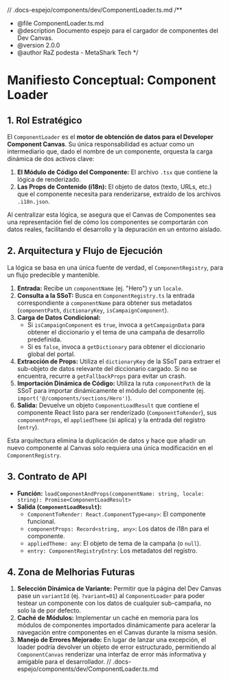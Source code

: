 // .docs-espejo/components/dev/ComponentLoader.ts.md
/**
 * @file ComponentLoader.ts.md
 * @description Documento espejo para el cargador de componentes del Dev Canvas.
 * @version 2.0.0
 * @author RaZ podesta - MetaShark Tech
 */

# Manifiesto Conceptual: Component Loader

## 1. Rol Estratégico

El `ComponentLoader` es el **motor de obtención de datos para el Developer Component Canvas**. Su única responsabilidad es actuar como un intermediario que, dado el nombre de un componente, orquesta la carga dinámica de dos activos clave:

1.  **El Módulo de Código del Componente:** El archivo `.tsx` que contiene la lógica de renderizado.
2.  **Las Props de Contenido (i18n):** El objeto de datos (texto, URLs, etc.) que el componente necesita para renderizarse, extraído de los archivos `.i18n.json`.

Al centralizar esta lógica, se asegura que el Canvas de Componentes sea una representación fiel de cómo los componentes se comportarán con datos reales, facilitando el desarrollo y la depuración en un entorno aislado.

## 2. Arquitectura y Flujo de Ejecución

La lógica se basa en una única fuente de verdad, el `ComponentRegistry`, para un flujo predecible y mantenible.

1.  **Entrada:** Recibe un `componentName` (ej. "Hero") y un `locale`.
2.  **Consulta a la SSoT:** Busca en `ComponentRegistry.ts` la entrada correspondiente a `componentName` para obtener sus metadatos (`componentPath`, `dictionaryKey`, `isCampaignComponent`).
3.  **Carga de Datos Condicional:**
    *   Si `isCampaignComponent` es `true`, invoca a `getCampaignData` para obtener el diccionario y el tema de una campaña de desarrollo predefinida.
    *   Si es `false`, invoca a `getDictionary` para obtener el diccionario global del portal.
4.  **Extracción de Props:** Utiliza el `dictionaryKey` de la SSoT para extraer el sub-objeto de datos relevante del diccionario cargado. Si no se encuentra, recurre a `getFallbackProps` para evitar un crash.
5.  **Importación Dinámica de Código:** Utiliza la ruta `componentPath` de la SSoT para importar dinámicamente el módulo del componente (ej. `import('@/components/sections/Hero')`).
6.  **Salida:** Devuelve un objeto `ComponentLoadResult` que contiene el componente React listo para ser renderizado (`ComponentToRender`), sus `componentProps`, el `appliedTheme` (si aplica) y la entrada del registro (`entry`).

Esta arquitectura elimina la duplicación de datos y hace que añadir un nuevo componente al Canvas solo requiera una única modificación en el `ComponentRegistry`.

## 3. Contrato de API

-   **Función:** `loadComponentAndProps(componentName: string, locale: string): Promise<ComponentLoadResult>`
-   **Salida (`ComponentLoadResult`):**
    -   `ComponentToRender: React.ComponentType<any>`: El componente funcional.
    -   `componentProps: Record<string, any>`: Los datos de i18n para el componente.
    -   `appliedTheme: any`: El objeto de tema de la campaña (o `null`).
    -   `entry: ComponentRegistryEntry`: Los metadatos del registro.

## 4. Zona de Melhorias Futuras

1.  **Selección Dinámica de Variante:** Permitir que la página del Dev Canvas pase un `variantId` (ej. `?variant=01`) al `ComponentLoader` para poder testear un componente con los datos de cualquier sub-campaña, no solo la de por defecto.
2.  **Caché de Módulos:** Implementar un caché en memoria para los módulos de componentes importados dinámicamente para acelerar la navegación entre componentes en el Canvas durante la misma sesión.
3.  **Manejo de Errores Mejorado:** En lugar de lanzar una excepción, el loader podría devolver un objeto de error estructurado, permitiendo al `ComponentCanvas` renderizar una interfaz de error más informativa y amigable para el desarrollador.
// .docs-espejo/components/dev/ComponentLoader.ts.md